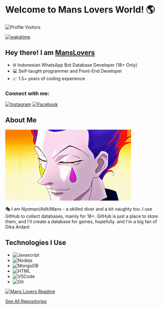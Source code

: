 # Welcome to Mans Lovers World! 🌎

![Profile Visitors](https://komarev.com/ghpvc/?username=MansLovers&label=Visitors&color=0e75b6&style=flat)

[![wakatime](https://wakatime.com/badge/user/eebb3dd8-d9b2-40de-9b88-6fd6cac99dbc.svg)](https://wakatime.com/@eebb3dd8-d9b2-40de-9b88-6fd6cac99dbc)

## Hey there! I am [MansLovers](https://wa.me/6283129240927)

- 🌐 Indonesian WhatsApp Bot Database Developer (18+ Only)
- 💻 Self-taught programmer and Front-End Developer
- 📈 1.5+ years of coding experience

### Connect with me:

[![Instagram](https://img.shields.io/badge/Instagram-fe4164?style=for-the-badge&logo=instagram&logoColor=white)](https://instagram.com/mans_xyme)
[![Facebook](https://img.shields.io/badge/Facebook-20BEFF?style=for-the-badge&logo=facebook&logoColor=white)](https://facebook.com/mans_xyme)

## About Me

![Coding Gif](/assets/programmer.gif)

🎭 I am Nyoman/Adit/Mans - a skilled diver and a bit naughty too. I use GitHub to collect databases, mainly for 18+. GitHub is just a place to store them, and I'll create a database for games, hopefully. and I'm a big fan of Dika Ardant 

## Technologies I Use

- ![Javascript](https://img.shields.io/badge/Javascript-F0DB4F?style=for-the-badge&labelColor=black&logo=javascript&logoColor=F0DB4F)
- ![Nodejs](https://img.shields.io/badge/Nodejs-3C873A?style=for-the-badge&labelColor=black&logo=node.js&logoColor=3C873A)
- ![MongoDB](https://img.shields.io/badge/MongoDB-4EA94B?style=for-the-badge&logo=mongodb&logoColor=white)
- ![HTML](https://img.shields.io/badge/HTML5-E34F26?style=for-the-badge&logo=html5&logoColor=white)
- ![VSCode](https://img.shields.io/badge/Visual_Studio-0078d7?style=for-the-badge&logo=visual%20studio&logoColor=white)
- ![Git](https://img.shields.io/badge/Git-F05032?style=for-the-badge&logo=git&logoColor=white)

[![Mans Lovers Readme](https://github-readme-stats.vercel.app/api/pin/?username=MansLovers&repo=MansLovers&border_color=7F3FBF&bg_color=0D1117&title_color=C9D1D9&text_color=8B949E&icon_color=7F3FBF)](https://github.com/MansLovers/MansLovers)

[See All Repositories](https://github.com/MansLovers?tab=repositories)
